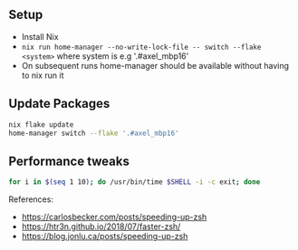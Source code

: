## Setup

- Install Nix
- `nix run home-manager --no-write-lock-file -- switch --flake <system>` where system is e.g '.#axel_mbp16'
- On subsequent runs home-manager should be available without having to nix run it

## Update Packages

```sh
nix flake update
home-manager switch --flake '.#axel_mbp16'
```

## Performance tweaks

```bash
for i in $(seq 1 10); do /usr/bin/time $SHELL -i -c exit; done
```

References:

- https://carlosbecker.com/posts/speeding-up-zsh
- https://htr3n.github.io/2018/07/faster-zsh/
- https://blog.jonlu.ca/posts/speeding-up-zsh
